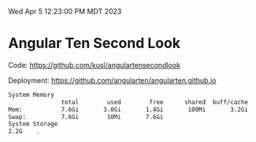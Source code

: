 Wed Apr  5 12:23:00 PM MDT 2023

# Angular Ten Second Look

Code: https://github.com/kusl/angulartensecondlook

Deployment: https://github.com/angularten/angularten.github.io

```bash
System Memory
               total        used        free      shared  buff/cache   available
Mem:           7.6Gi       3.0Gi       1.4Gi       100Mi       3.2Gi       4.2Gi
Swap:          7.6Gi        10Mi       7.6Gi
System Storage
2.2G	.
```
